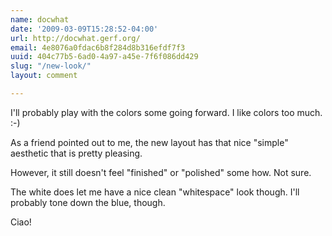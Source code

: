 ```yaml
---
name: docwhat
date: '2009-03-09T15:28:52-04:00'
url: http://docwhat.gerf.org/
email: 4e8076a0fdac6b8f284d8b316efdf7f3
uuid: 404c77b5-6ad0-4a97-a45e-7f6f086dd429
slug: "/new-look/"
layout: comment

---
```


I'll probably play with the colors some going forward.  I like colors too much. :-)

As a friend pointed out to me, the new layout has that nice "simple" aesthetic that is pretty pleasing.

However, it still doesn't feel "finished" or "polished" some how.  Not sure.

The white does let me have a nice clean "whitespace" look though.  I'll probably tone down the blue, though.

Ciao!
